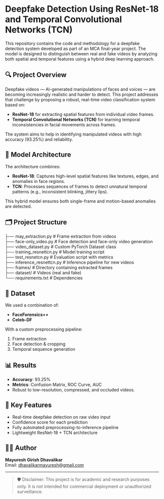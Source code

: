 # Deepfake Detection Using ResNet-18 and Temporal Convolutional Networks (TCN)

This repository contains the code and methodology for a deepfake detection system developed as part of an MCA final-year project. The model is designed to distinguish between real and fake videos by analyzing both spatial and temporal features using a hybrid deep learning approach.

## 🔍 Project Overview

Deepfake videos — AI-generated manipulations of faces and voices — are becoming increasingly realistic and harder to detect. This project addresses that challenge by proposing a robust, real-time video classification system based on:

- **ResNet-18** for extracting spatial features from individual video frames.
- **Temporal Convolutional Networks (TCN)** for learning temporal inconsistencies in facial movements across frames.

The system aims to help in identifying manipulated videos with high accuracy (93.25%) and reliability.

## 🧠 Model Architecture

The architecture combines:

- **ResNet-18**: Captures high-level spatial features like textures, edges, and anomalies in face regions.
- **TCN**: Processes sequences of frames to detect unnatural temporal patterns (e.g., inconsistent blinking, jittery lips).

This hybrid model ensures both single-frame and motion-based anomalies are detected.

## 🗂️ Project Structure

├── may_extraction.py              # Frame extraction from videos  
├── face-only_video.py             # Face detection and face-only video generation  
├── video_dataset.py               # Custom PyTorch Dataset class  
├── training_resnettcn.py          # Model training script  
├── test_resnetcn.py               # Evaluation script with metrics  
├── inference_resnettcn.py         # Inference pipeline for new videos  
├── frames/                        # Directory containing extracted frames  
├── dataset/                       # Videos (real and fake)  
└── requirements.txt               # Dependencies



## 🧪 Dataset

We used a combination of:
- **FaceForensics++**
- **Celeb-DF**

With a custom preprocessing pipeline:
1. Frame extraction
2. Face detection & cropping
3. Temporal sequence generation

## 📊 Results

- **Accuracy**: 93.25%
- **Metrics**: Confusion Matrix, ROC Curve, AUC
- Robust to low-resolution, compressed, and occluded videos.

## 📌 Key Features

- Real-time deepfake detection on raw video input
- Confidence score for each prediction
- Fully automated preprocessing-to-inference pipeline
- Lightweight ResNet-18 + TCN architecture

## 🧑‍💻 Author

**Mayuresh Girish Dhavalikar**  
Email: dhavalikarmayuresh@gmail.com

---

> 🛡️ Disclaimer: This project is for academic and research purposes only. It is not intended for commercial deployment or unauthorized surveillance.
